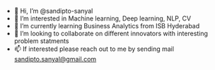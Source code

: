 - 👋 Hi, I’m @sandipto-sanyal
- 👀 I’m interested in Machine learning, Deep learning, NLP, CV
- 🌱 I’m currently learning Business Analytics from ISB Hyderabad
- 💞️ I’m looking to collaborate on different innovators with interesting problem statments
- 📫 If interested please reach out to me by sending mail sandipto.sanyal@gmail.com

<!---
sandipto-sanyal/sandipto-sanyal is a ✨ special ✨ repository because its `README.md` (this file) appears on your GitHub profile.
You can click the Preview link to take a look at your changes.
--->
